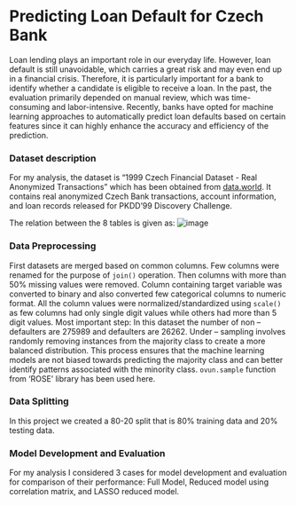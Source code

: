 # Predicting Loan Default for Czech Bank
Loan lending plays an important role in our everyday life. However, loan default is still unavoidable, which carries a great risk and may even end up in a financial crisis. Therefore, it is particularly important for a bank to identify whether a candidate is eligible to receive a loan. In the past, the evaluation primarily depended on manual review, which was time-consuming and labor-intensive. Recently, banks have opted for machine learning approaches to automatically predict loan defaults based on certain features since it can highly enhance the accuracy and efficiency of the prediction.

### Dataset description 
For my analysis, the dataset is “1999 Czech Financial Dataset - Real Anonymized Transactions” which has been obtained from [data.world](https://data.world/lpetrocelli/czech-financial-dataset-real-anonymized-transactions). It contains real anonymized Czech Bank transactions, account information, and loan records released for PKDD’99 Discovery Challenge.

The relation between the 8 tables is given as:
![image](https://github.com/brunda09/Loan_Default/assets/59004632/98361280-07de-4007-a2a2-4ac10060efcd)

### Data Preprocessing
First datasets are merged based on common columns. Few columns were renamed for the purpose of `join()` operation. Then columns with more than 50% missing values were removed. Column containing target variable was converted to binary and also converted few categorical columns to numeric format. All the column values were normalized/standardized using `scale()` as few columns had only single digit values while others had more than 5 digit values. Most important step: In this dataset the number of non – defaulters are 275989 and defaulters are 26262. Under – sampling involves randomly removing instances from the majority class to create a more balanced distribution. This process ensures that the machine learning models are not biased towards predicting the majority class and can better identify patterns associated with the minority class. `ovun.sample` function from ‘ROSE’ library has been used here.

### Data Splitting
In this project we created a 80-20 split that is 80% training data and 20% testing data.

### Model Development and Evaluation
For my analysis I considered 3 cases for model development and evaluation for comparison of their performance: Full Model, Reduced model using correlation matrix, and LASSO reduced model.

